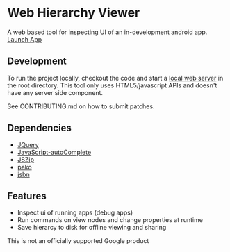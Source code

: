# Web Hierarchy Viewer

A web based tool for inspecting UI of an in-development android app. [Launch App](https://google.github.io/web-hv)

## Development
To run the project locally, checkout the code and start a [local web server](https://gist.github.com/willurd/5720255) in the root directory. This tool only uses HTML5/javascript APIs and doesn't have any server side component.

See CONTRIBUTING.md on how to submit patches.

## Dependencies
 - [JQuery](https://github.com/jquery/jquery)
 - [JavaScript-autoComplete](https://github.com/Pixabay/JavaScript-autoComplete)
 - [JSZip](http://stuartk.com/jszip)
 - [pako](https://github.com/nodeca/pako)
 - [jsbn](http://www-cs-students.stanford.edu/~tjw/jsbn/)

## Features
- Inspect ui of running apps (debug apps)
- Run commands on view nodes and change properties at runtime
- Save hierarcy to disk for offline viewing and sharing


This is not an officially supported Google product
